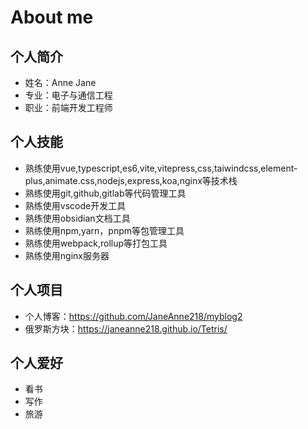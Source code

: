 # About me
## 个人简介
- 姓名：Anne Jane
- 专业：电子与通信工程
- 职业：前端开发工程师
## 个人技能
- 熟练使用vue,typescript,es6,vite,vitepress,css,taiwindcss,element-plus,animate.css,nodejs,express,koa,nginx等技术栈
- 熟练使用git,github,gitlab等代码管理工具
- 熟练使用vscode开发工具
- 熟练使用obsidian文档工具
- 熟练使用npm,yarn，pnpm等包管理工具
- 熟练使用webpack,rollup等打包工具
- 熟练使用nginx服务器

## 个人项目
- 个人博客：https://github.com/JaneAnne218/myblog2
- 俄罗斯方块：https://janeanne218.github.io/Tetris/

## 个人爱好
- 看书
- 写作
- 旅游

